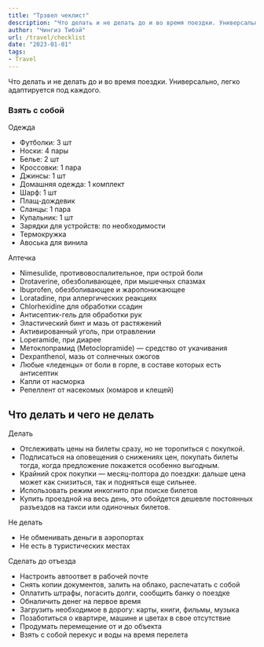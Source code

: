 ```yaml
---
title: "Трэвел чеклист"
description: "Что делать и не делать до и во время поездки. Универсально, легко адаптируется под каждого."
author: "Чингиз Тибэй"
url: /travel/checklist
date: "2023-01-01"
tags: 
- Travel
---
```


Что делать и&nbsp;не&nbsp;делать до&nbsp;и&nbsp;во&nbsp;время поездки. Универсально, легко адаптируется под каждого.

### Взять с&nbsp;собой

<div class="container">

Одежда

* Футболки: 3&nbsp;шт
* Носки: 4&nbsp;пары
* Белье: 2&nbsp;шт
* Кроссовки: 1&nbsp;пара
* Джинсы: 1&nbsp;шт
* Домашняя одежда: 1&nbsp;комплект
* Шарф: 1&nbsp;шт
* Плащ-дождевик
* Сланцы: 1&nbsp;пара
* Купальник: 1&nbsp;шт
* Зарядки для устройств: по&nbsp;необходимости
* Термокружка
* Авоська для винила

Аптечка

* Nimesulide, противовоспалительное, при острой боли
* Drotaverine, обезболивающее, при мышечных спазмах
* Ibuprofen, обезболивающее и&nbsp;жаропонижающее
* Loratadine, при аллергических реакциях
* Chlorhexidine для обработки ссадин
* Антисептик-гель для обработки рук
* Эластический бинт и&nbsp;мазь от&nbsp;растяжений
* Активированный уголь, при отравлении
* Loperamide, при диарее
* Метоклопрамид (Metoclopramide)&nbsp;&mdash; средство от&nbsp;укачивания
* Dexpanthenol, мазь от&nbsp;солнечных ожогов
* Любые &laquo;леденцы&raquo; от&nbsp;боли в&nbsp;горле, в&nbsp;составе которых есть антисептик
* Капли от&nbsp;насморка
* Репеллент от&nbsp;насекомых (комаров и&nbsp;клещей)

</div>

## Что делать и&nbsp;чего не&nbsp;делать

<div class="container">

Делать

* Отслеживать цены на&nbsp;билеты сразу, но&nbsp;не&nbsp;торопиться с&nbsp;покупкой.
* Подписаться на&nbsp;оповещения о&nbsp;снижениях цен, покупать билеты тогда, когда предложение покажется особенно выгодным.
* Крайний срок покупки&nbsp;&mdash; месяц-полтора до&nbsp;поездки: дальше цена может как снизиться, так и&nbsp;подняться еще сильнее.
* Использовать режим инкогнито при поиске билетов
* Купить проездной на&nbsp;весь день, это обойдется дешевле постоянных разъездов на&nbsp;такси или одиночных билетов.

Не&nbsp;делать

* Не&nbsp;обменивать деньги в&nbsp;аэропортах
* Не&nbsp;есть в&nbsp;туристических местах

</div>
<div class="container">

Сделать до&nbsp;отъезда

* Настроить автоответ в&nbsp;рабочей почте
* Снять копии документов, залить на&nbsp;облако, распечатать с&nbsp;собой
* Оплатить штрафы, погасить долги, сообщить банку о&nbsp;поездке
* Обналичить денег на&nbsp;первое время
* Загрузить необходимое в&nbsp;дорогу: карты, книги, фильмы, музыка
* Позаботиться о&nbsp;квартире, машине и&nbsp;цветах в&nbsp;свое отсутствие
* Продумать перемещение от&nbsp;и&nbsp;до&nbsp;объекта
* Взять с&nbsp;собой перекус и&nbsp;воды на&nbsp;время перелета

</div>